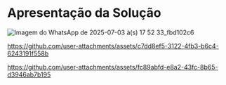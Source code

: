 # Apresentação da Solução

![Imagem do WhatsApp de 2025-07-03 à(s) 17 52 33_fbd102c6](https://github.com/user-attachments/assets/0b5e06e0-3cd7-4ec9-b17a-bffbada62dfd)


https://github.com/user-attachments/assets/c7dd8ef5-3122-4fb3-b6c4-6243191f558b



https://github.com/user-attachments/assets/fc89abfd-e8a2-43fc-8b65-d3946ab7b195

